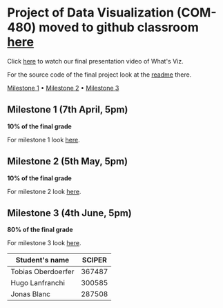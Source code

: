 # Project of Data Visualization (COM-480) moved to github classroom [here](https://github.com/com-480-data-visualization/project-2023-what-s-viz)

Click [here](https://drive.google.com/file/d/1nbVBNSENsk2Auo-obHa2WsYavL-OOQFK/view) to watch our final presentation video of What's Viz.

For the source code of the final project look at the [readme](wa-visualization/README.md) there.

[Milestone 1](#milestone-1) • [Milestone 2](#milestone-2) • [Milestone 3](#milestone-3)

## Milestone 1 (7th April, 5pm)

**10% of the final grade**

For milestone 1 look [here](Milestones/Milestone1.md).

## Milestone 2 (5th May, 5pm)

**10% of the final grade**

For milestone 2 look [here](Milestones/Milestone2.md).

## Milestone 3 (4th June, 5pm)

**80% of the final grade**

For milestone 3 look [here](Milestones/Milestone3.md).

| Student's name | SCIPER |
| -------------- | ------ |
| Tobias Oberdoerfer | 367487 |
| Hugo Lanfranchi | 300585 |
| Jonas Blanc | 287508 |
